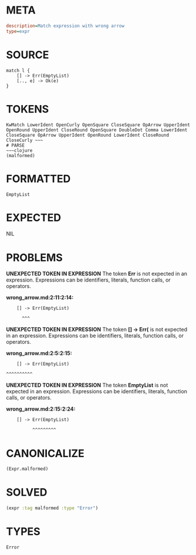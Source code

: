 # META
~~~ini
description=Match expression with wrong arrow
type=expr
~~~
# SOURCE
~~~roc
match l {
    [] -> Err(EmptyList)
    [.., e] -> Ok(e)
}
~~~
# TOKENS
~~~text
KwMatch LowerIdent OpenCurly OpenSquare CloseSquare OpArrow UpperIdent OpenRound UpperIdent CloseRound OpenSquare DoubleDot Comma LowerIdent CloseSquare OpArrow UpperIdent OpenRound LowerIdent CloseRound CloseCurly ~~~
# PARSE
~~~clojure
(malformed)
~~~
# FORMATTED
~~~roc
EmptyList
~~~
# EXPECTED
NIL
# PROBLEMS
**UNEXPECTED TOKEN IN EXPRESSION**
The token **Err** is not expected in an expression.
Expressions can be identifiers, literals, function calls, or operators.

**wrong_arrow.md:2:11:2:14:**
```roc
    [] -> Err(EmptyList)
```
          ^^^


**UNEXPECTED TOKEN IN EXPRESSION**
The token **[] -> Err(** is not expected in an expression.
Expressions can be identifiers, literals, function calls, or operators.

**wrong_arrow.md:2:5:2:15:**
```roc
    [] -> Err(EmptyList)
```
    ^^^^^^^^^^


**UNEXPECTED TOKEN IN EXPRESSION**
The token **EmptyList** is not expected in an expression.
Expressions can be identifiers, literals, function calls, or operators.

**wrong_arrow.md:2:15:2:24:**
```roc
    [] -> Err(EmptyList)
```
              ^^^^^^^^^


# CANONICALIZE
~~~clojure
(Expr.malformed)
~~~
# SOLVED
~~~clojure
(expr :tag malformed :type "Error")
~~~
# TYPES
~~~roc
Error
~~~

